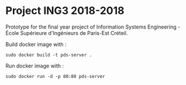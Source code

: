 # Project ING3 2018-2018

Prototype for the final year project of Information Systems Engineering - École Supérieure d'Ingénieurs de Paris-Est Créteil.


Build docker image with :

`sudo docker build -t pds-server .`

Run docker image with :

`sudo docker run -d -p 80:80 pds-server`
